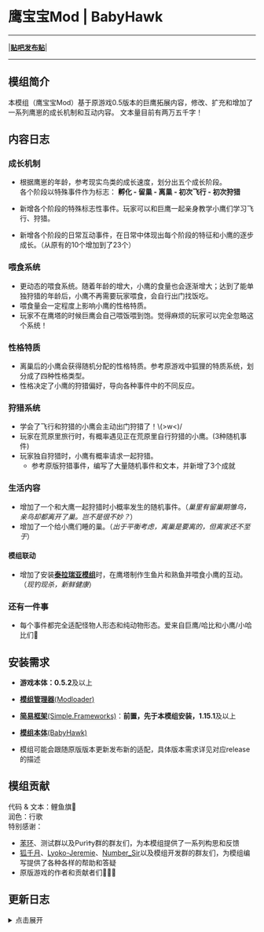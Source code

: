 # 鹰宝宝Mod | BabyHawk
---

|[**贴吧发布贴**](https://tieba.baidu.com/p/9188437292)|

---
## 模组简介

本模组（鹰宝宝Mod）基于原游戏0.5版本的巨鹰拓展内容，修改、扩充和增加了一系列鹰崽的成长机制和互动内容。
文本量目前有两万五千字！

## 内容日志

### 成长机制

- 根据鹰崽的年龄，参考现实鸟类的成长速度，划分出五个成长阶段。<br>各个阶段以特殊事件作为标志：
**孵化 - 留巢 - 离巢 - 初次飞行 - 初次狩猎**

- 新增各个阶段的特殊标志性事件。玩家可以和巨鹰一起亲身教学小鹰们学习飞行、狩猎。

- 新增各个阶段的日常互动事件，在日常中体现出每个阶段的特征和小鹰的逐步成长。（从原有的10个增加到了23个）

### 喂食系统

- 更动态的喂食系统。随着年龄的增大，小鹰的食量也会逐渐增大；达到了能单独狩猎的年龄后，小鹰不再需要玩家喂食，会自行出门找饭吃。
- 喂食量会一定程度上影响小鹰的性格特质。
- 玩家不在鹰塔的时候巨鹰会自己喂饭喂到饱。觉得麻烦的玩家可以完全忽略这个系统！

### 性格特质

- 离巢后的小鹰会获得随机分配的性格特质。参考原游戏中狐狸的特质系统，划分成了四种性格类型。
- 性格决定了小鹰的狩猎偏好，导向各种事件中的不同反应。

### 狩猎系统

- 学会了飞行和狩猎的小鹰会主动出门狩猎了！\\(>w<)/
- 玩家在荒原里旅行时，有概率遇见正在荒原里自行狩猎的小鹰。(3种随机事件)
- 玩家独自狩猎时，小鹰有概率请求一起狩猎。
  - 参考原版狩猎事件，编写了大量随机事件和文本，并新增了3个成就

### 生活内容

- 增加了一个和大鹰一起狩猎时小概率发生的随机事件。（*巢里有留巢期雏鸟，亲鸟却都离开了巢。岂不是很不妙？*）
- 增加了一个给小鹰们睡的巢。（*出于平衡考虑，离巢是要离的，但离家还不至于*）

#### 模组联动

- 增加了安装[**泰拉瑞亚模组**](https://github.com/Nephthelana/DOL-Terra-Expanding-Modd)时，在鹰塔制作生鱼片和熟鱼并喂食小鹰的互动。（*现钓现杀，新鲜健康*）

### 还有一件事

- 每个事件都完全适配怪物人形态和纯动物形态。爱来自巨鹰/哈比和小鹰/小哈比们🐣

## 安装需求

- **游戏本体：0.5.2**及以上

- [**模组管理器**(Modloader)](https://github.com/Eltirosto/Degrees-of-Lewdity-Chinese-Localization)

- [**简易框架**(Simple.Frameworks)](https://github.com/emicoto/DOLMods/releases)：**前置，先于本模组安装，1.15.1**及以上

- [**模组本体**(BabyHawk)](https://github.com/koooooiCarp/DOL-BabyHawk-Mod/releases)

- 模组可能会跟随原版版本更新发布新的适配，具体版本需求详见对应release的描述


## 模组贡献
代码 & 文本：鲤鱼旗🎏<br>
润色：行歌<br>
特别感谢：
- [苯环](https://github.com/Nephthelana)、测试群以及ΡυгìϮу群的群友们，为本模组提供了一系列构思和反馈
- [狐千月](https://github.com/emicoto)、[Lyoko-Jeremie](https://github.com/Lyoko-Jeremie)、[Number_Sir](https://github.com/NumberSir)以及模组开发群的群友们，为模组编写提供了各种各样的帮助和答疑
- 原版游戏的作者和贡献者们💜💛🧡

## 更新日志
<details>
<summary>点击展开</summary>

> 2024.09.24
> - 发布 1.0 版本
>   - 适配游戏本体：0.5.2.8